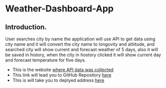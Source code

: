 # Weather-Dashboard-App
## Introduction.
User searches city by name the application will use API to get data using city name and it will convert the city name to longovity and altiitude, and searched city will show current and forecast weather of 5 days, also it will be saved in history, when the city in hostory clicked it will show current day and forecast temperature for five days. 
* This is the website 
[where API data was collected](https://openweathermap.org/)
* This link will lead you to GitHub Repository [here](https://github.com/enx-code/Weather-Dashboard-App)
* This is will take you to deplyed address [here](https://enx-code.github.io/Weather-Dashboard-App/)